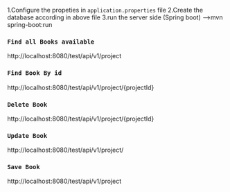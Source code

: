 1.Configure the propeties in `application.properties` file
2.Create the database according in above file
3.run the server side (Spring boot)
-->mvn spring-boot:run


### `Find all Books available`<br/>
http://localhost:8080/test/api/v1/project<br/>


### `Find Book By id`<br/>
http://localhost:8080/test/api/v1/project/{projectId}<br/>


### `Delete Book`<br/>
http://localhost:8080/test/api/v1/project/{projectId}<br/>


### `Update Book`<br/>
http://localhost:8080/test/api/v1/project/<br/>


### `Save Book`<br/>
http://localhost:8080/test/api/v1/project<br/>